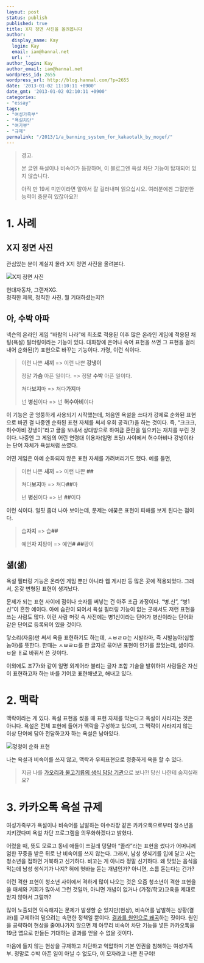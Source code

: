 ```yaml
---
layout: post
status: publish
published: true
title: X지 정면 사진을 올려봅니다
author:
  display_name: Kay
  login: Kay
  email: iam@hannal.net
  url: ''
author_login: Kay
author_email: iam@hannal.net
wordpress_id: 2655
wordpress_url: http://blog.hannal.com/?p=2655
date: '2013-01-02 11:10:11 +0900'
date_gmt: '2013-01-02 02:10:11 +0900'
categories:
- "essay"
tags:
- "여성가족부"
- "욕설차단"
- "여가부"
- "규제"
permalink: "/2013/1/a_banning_system_for_kakaotalk_by_mogef/"
---
```

<blockquote>
  경고.</p>
<p>  본 글엔 욕설이나 비속어가 등장하며, 이 블로그엔 욕설 차단 기능이 탑재되어 있지 않습니다.</p>
<p>  아직 만 19세 미만이라면 알아서 잘 걸러내며 읽으십시오. 여러분에겐 그럴만한 능력이 충분히 있잖아요?!
</p></blockquote>
<h1>1. 사례</h1>
<h2>X지 정면 사진</h2>
<p>관심있는 분이 계실지 몰라 X지 정면 사진을 올려본다.</p>
<p><img src="http://blog.hannal.com/assets/uploads/2013/01/20130102_gradeur_xg.jpg" alt="X지 정면 사진" title="X지 정면 사진" /></p>
<p>현대자동차, 그랜저XG.<br />
정직한 제목, 정직한 사진. 뭘 기대하셨는지?!</p>
<h2>아, 수박 아파</h2>
<p>넥슨의 온라인 게임 “바람의 나라”에 최초로 적용된 이후 많은 온라인 게임에 적용된 채팅(욕설) 필터링이라는 기능이 있다. 대화창에 은어나 속어 표현을 쓰면 그 표현을 걸러내어 순화된(?) 표현으로 바꾸는 기능이다. 가령, 이런 식이다.</p>
<blockquote><p>
  이런 나쁜 <strong>새끼</strong> =&gt; 이런 나쁜 <strong>강냉이</strong></p>
<p>  정말 <strong>가슴</strong> 아픈 일이다. =&gt; 정말 <strong>수박</strong> 아픈 일이다.</p>
<p>  쳐다<strong>보지</strong>마 =&gt; 쳐다<strong>가지</strong>마</p>
<p>  넌 <strong>병신</strong>이다 =&gt; 넌 <strong>허수아비</strong>이다
</p></blockquote>
<p>이 기능은 곧 엉뚱하게 사용되기 시작했는데, 처음엔 욕설을 쓰다가 강제로 순화된 표현으로 바뀐 걸 나중엔 순화된 표현 자체를 써서 우회 공격(?)을 하는 것이다. 즉, “크크크, 허수아비 강냉이”라고 글을 보내서 상대방으로 하여금 혼란을 일으키는 재치를 부린 것이다. 나중엔 그 게임의 어린 연령대 이용자(일명 초딩) 사이에서 허수아비나 강냉이라는 단어 자체가 욕설처럼 쓰였다.</p>
<p>어떤 게임은 아예 순화되지 않은 표현 자체를 가려버리기도 했다. 예를 들면,</p>
<blockquote><p>
  이런 나쁜 <strong>새끼</strong> =&gt; 이런 나쁜 <strong>##</strong></p>
<p>  쳐다<strong>보지</strong>마 =&gt; 쳐다<strong>##</strong>마</p>
<p>  넌 <strong>병신</strong>이다 =&gt; 넌 <strong>##</strong>이다
</p></blockquote>
<p>이런 식이다. 얼핏 좀더 나아 보이는데, 문제는 애꿎은 표현이 피해를 보게 된다는 점이다.</p>
<blockquote><p>
  습<strong>자지</strong> =&gt; 습<strong>##</strong></p>
<p>  예언<strong>자 지</strong>팡이 =&gt; 예언<strong>#</strong> <strong>##</strong>팡이
</p></blockquote>
<h2>샒(섊)</h2>
<p>욕설 필터링 기능은 온라인 게임 뿐만 아니라 웹 게시판 등 많은 곳에 적용되었다. 그래서, 온갖 변형된 표현이 생겨났다.</p>
<p>문제가 되는 표현 사이에 점이나 숫자를 써넣는 건 아주 초급 과정이다. “병.신”, “병1신”이 흔한 예이다. 아예 습관이 되어서 욕설 필터링 기능이 없는 곳에서도 저런 표현을 쓰는 사람도 많다. 이런 사람 머릿 속 사전에는 병1신이라는 단어가 병신이라는 단어와 같은 단어로 등록되어 있을 것이다.</p>
<p>닿소리(자음)만 써서 욕을 표현하기도 하는데, ㅅㅂㄹㅁ는 시발라마, 즉 시발놈아(십할놈아)를 뜻한다. 한때는 ㅅㅂㄹㅁ를 한 글자로 묶어낸 표현이 인기를 끌었는데, 샒이다. ㅂ을 ㅐ로 바꿔서 쓴 것이다.</p>
<p>이외에도 조77r와 같이 일명 외계어라 불리는 글자 조합 기술을 발휘하여 사람들은 자신이 표현하고자 하는 바를 기어코 표현해냈고, 해내고 있다.</p>
<h1>2. 맥락</h1>
<p>맥락이라는 게 있다. 욕설 표현을 썼을 때 표현 자체를 막는다고 욕설이 사라지는 것은 아니다. 욕설은 전체 표현에 들어가 맥락을 구성하고 있으며, 그 맥락이 사라지지 않는 이상 단어에 담아 전달하고자 하는 욕설은 남아있다.</p>
<p><img src="http://blog.hannal.com/assets/uploads/2013/01/20130102_infinity_challenge_e270_screenshot.png" alt="멍청이 순화 표현" title="멍청이 순화 표현" /></p>
<p>나는 욕설과 비속어를 쓰지 않고, 맥락과 우회표현으로 정중하게 욕을 할 수 있다.</p>
<blockquote><p>
  지금 나를 <a href="http://goo.gl/mu6Wd">가오리과 물고기류의 생식 담당 기관</a>으로 보나?! 당신 나한테 숨지실래요?
</p></blockquote>
<h1>3. 카카오톡 욕설 규제</h1>
<p>여성가족부가 욕설이나 비속어를 남발하는 아수라장 같은 카카오톡으로부터 청소년을 지키겠다며 욕설 차단 프로그램을 의무화하겠다고 밝혔다.</p>
<p>어렸을 때, 뜻도 모르고 동네 애들이 쓰길래 덩달아 “졸라”라는 표현을 썼다가 어머니께 엄한 꾸중을 받은 뒤로 난 비속어를 쓰지 않는다. 그래서, 남성 생식기를 입에 달고 사는 청소년을 접하면 거북하고 신기하다. 비꼬는 게 아니라 정말 신기하다. 왜 맛있는 음식을 먹는데 남성 생식기가 나지? 혀에 혓바늘 돋는 개념인가? 아니면, 소름 돋는다는 건가?</p>
<p>이런 격한 표현이 청소년 사이에서 격하게 많이 나오는 것은 요즘 청소년이 격한 표현을 쓸 매체와 기회가 많아서 그런 것일까, 아니면 개념이 없거나 (가정/학교)교육을 제대로 받지 않아서 그럴까?</p>
<p>많이 노출되면 익숙해지는 문제가 발생할 순 있지만(현상), 비속어를 남발하는 상황(결과)를 규제하여 덮으려는 속편한 정책일 뿐이다. <a href="http://blog.hannal.com/excessive_game_playing_and_damn_mogef/">결과를 원인으로 왜곡</a>하는 짓이다. 원인을 공략하여 현상을 줄여나가지 않으면 제 아무리 비속어 차단 기능을 넣든 카카오톡을 19금 앱으로 만들든 기대하는 결과를 얻을 수 없을 것이다.</p>
<p>마음에 들지 않는 현상을 규제하고 차단하고 억압하며 기본 인권을 침해하는 여성가족부. 정말로 수박 아픈 일이 아닐 수 없도다, 이 모자라고 나쁜 친구야!</p>
